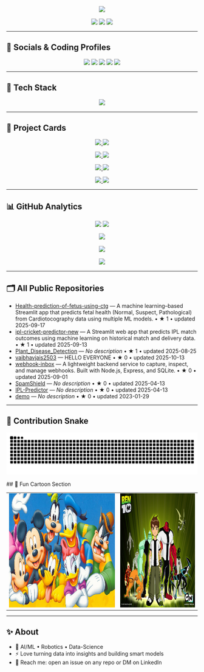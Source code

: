 <!-- Dark Themed Profile README for @vaibhavjais2503 -->
<p align="center">
  <img src="https://readme-typing-svg.demolab.com?font=Fira+Code&size=30&duration=2600&pause=900&center=true&vCenter=true&repeat=true&width=1000&lines=Hi%2C+I'm+Vaibhav+Jaiswal+%F0%9F%91%8B;AI%2FML+%26+Robotics+%7C+Frontend+Dev+%7C+CP+Enthusiast;I+build+clean+products+and+ship+fast+%F0%9F%9A%80" />
</p>

<p align="center">
  <a href="https://komarev.com/ghpvc/?username=vaibhavjais2503"><img src="https://komarev.com/ghpvc/?username=vaibhavjais2503&style=for-the-badge&color=blueviolet" /></a>
  <a href="https://github.com/vaibhavjais2503?tab=followers"><img src="https://img.shields.io/github/followers/vaibhavjais2503?style=for-the-badge&color=0b93f6" /></a>
  <a href="https://github.com/vaibhavjais2503?tab=stars"><img src="https://img.shields.io/github/stars/vaibhavjais2503?style=for-the-badge&color=ff69b4&affiliations=OWNER%2CCOLLABORATOR" /></a>
</p>

---

## 🔗 Socials & Coding Profiles
<p align="center">
  <a href="https://www.linkedin.com/in/vaibhav-jaiswal-61ab7a32a/"><img src="https://img.shields.io/badge/LinkedIn-0A66C2?logo=linkedin&logoColor=white&style=for-the-badge" /></a>
  <a href="https://www.codechef.com/users/yash_jais_0110"><img src="https://img.shields.io/badge/CodeChef-703C1E?logo=codechef&logoColor=white&style=for-the-badge" /></a>
  <a href="https://codeforces.com/profile/vaibhavjais_01"><img src="https://img.shields.io/badge/Codeforces-1F8ACB?logo=codeforces&logoColor=white&style=for-the-badge" /></a>
  <a href="https://leetcode.com/u/vaibhavjais_01/"><img src="https://img.shields.io/badge/LeetCode-000000?logo=leetcode&logoColor=white&style=for-the-badge" /></a>
  <a href="https://www.hackerrank.com/profile/vaibhavjaiswal28"><img src="https://img.shields.io/badge/HackerRank-2EC866?logo=hackerrank&logoColor=white&style=for-the-badge" /></a>
</p>

---

## 🧰 Tech Stack 
<p align="center">
  <img src="https://skillicons.dev/icons?i=py,cpp,js,ts,react,nodejs,express,next,tailwind,html,css,git,docker,linux,mongodb,mysql,postgres,redis,opencv,pytorch,tensorflow,sklearn,aws,gcp,vscode&perline=10" />
</p>

---

## 📌 Project Cards 
<!--AUTO-PIN-CARDS:START-->
<p align="center">
<a href="https://github.com/vaibhavjais2503/Health-prediction-of-fetus-using-ctg">
       <img src="https://github-readme-stats.vercel.app/api/pin/?username=vaibhavjais2503&repo=Health-prediction-of-fetus-using-ctg&theme=dark&hide_border=true" />
     </a>
<a href="https://github.com/vaibhavjais2503/ipl-cricket-predictor-new">
       <img src="https://github-readme-stats.vercel.app/api/pin/?username=vaibhavjais2503&repo=ipl-cricket-predictor-new&theme=dark&hide_border=true" />
     </a>
</p>
<p align="center">
<a href="https://github.com/vaibhavjais2503/Plant_Disease_Detection">
       <img src="https://github-readme-stats.vercel.app/api/pin/?username=vaibhavjais2503&repo=Plant_Disease_Detection&theme=dark&hide_border=true" />
     </a>
<a href="https://github.com/vaibhavjais2503/vaibhavjais2503">
       <img src="https://github-readme-stats.vercel.app/api/pin/?username=vaibhavjais2503&repo=vaibhavjais2503&theme=dark&hide_border=true" />
     </a>
</p>
<p align="center">
<a href="https://github.com/vaibhavjais2503/webhook-inbox">
       <img src="https://github-readme-stats.vercel.app/api/pin/?username=vaibhavjais2503&repo=webhook-inbox&theme=dark&hide_border=true" />
     </a>
<a href="https://github.com/vaibhavjais2503/SpamShield">
       <img src="https://github-readme-stats.vercel.app/api/pin/?username=vaibhavjais2503&repo=SpamShield&theme=dark&hide_border=true" />
     </a>
</p>
<p align="center">
<a href="https://github.com/vaibhavjais2503/IPL-Predictor">
       <img src="https://github-readme-stats.vercel.app/api/pin/?username=vaibhavjais2503&repo=IPL-Predictor&theme=dark&hide_border=true" />
     </a>
<a href="https://github.com/vaibhavjais2503/demo">
       <img src="https://github-readme-stats.vercel.app/api/pin/?username=vaibhavjais2503&repo=demo&theme=dark&hide_border=true" />
     </a>
</p>
<!--AUTO-PIN-CARDS:END-->

---

## 📊 GitHub Analytics 
<p align="center">
  <img height="170" src="https://github-readme-stats.vercel.app/api?username=vaibhavjais2503&show_icons=true&include_all_commits=true&count_private=true&theme=tokyonight&hide_border=true" />
  <img height="170" src="https://streak-stats.demolab.com?user=vaibhavjais2503&theme=tokyonight&hide_border=true" />
</p>
<p align="center">
  <img height="170" src="https://github-readme-stats.vercel.app/api/top-langs/?username=vaibhavjais2503&layout=compact&langs_count=10&theme=tokyonight&hide_border=true" />
</p>
<p align="center">
  <img src="https://github-profile-trophy.vercel.app/?username=vaibhavjais2503&theme=algolia&margin-w=8&margin-h=8" />
</p>
<p align="center">
  <img src="https://github-readme-activity-graph.vercel.app/graph?username=vaibhavjais2503&theme=tokyo-night&hide_border=true" />
</p>

---

## 🗂️ All Public Repositories 
<!--AUTO-REPO-LIST:START-->
- [Health-prediction-of-fetus-using-ctg](https://github.com/vaibhavjais2503/Health-prediction-of-fetus-using-ctg) — A machine learning–based Streamlit app that predicts fetal health (Normal, Suspect, Pathological) from Cardiotocography data using multiple ML models.  • ★ 1 • updated 2025-09-17
- [ipl-cricket-predictor-new](https://github.com/vaibhavjais2503/ipl-cricket-predictor-new) — A Streamlit web app that predicts IPL match outcomes using machine learning on historical match and delivery data.  • ★ 1 • updated 2025-09-13
- [Plant_Disease_Detection](https://github.com/vaibhavjais2503/Plant_Disease_Detection) — _No description_  • ★ 1 • updated 2025-08-25
- [vaibhavjais2503](https://github.com/vaibhavjais2503/vaibhavjais2503) — HELLO EVERYONE  • ★ 0 • updated 2025-10-13
- [webhook-inbox](https://github.com/vaibhavjais2503/webhook-inbox) — A lightweight backend service to capture, inspect, and manage webhooks. Built with Node.js, Express, and SQLite.  • ★ 0 • updated 2025-09-01
- [SpamShield](https://github.com/vaibhavjais2503/SpamShield) — _No description_  • ★ 0 • updated 2025-04-13
- [IPL-Predictor](https://github.com/vaibhavjais2503/IPL-Predictor) — _No description_  • ★ 0 • updated 2025-04-13
- [demo](https://github.com/vaibhavjais2503/demo) — _No description_  • ★ 0 • updated 2023-01-29
<!--AUTO-REPO-LIST:END-->

---

## 🌈 Contribution Snake 
<p align="center">
  <img alt="github-snake" src="https://raw.githubusercontent.com/vaibhavjais2503/vaibhavjais2503/output/github-snake-dark.svg" />
</p>
## 🎨 Fun Cartoon Section
<table>
  <tr>
    <td align="center">
      <img src="assets/cartoon1.jpg" height="300" alt="Cartoon1" />
    </td>
    <td align="center">
      <img src="assets/cartoon2.jpg" height="300" alt="Cartoon2" />
    </td>
  </tr>
</table>






---

## ✨ About
- 🔭 AI/ML • Robotics • Data-Science  
- ⚡ Love turning data into insights and building smart models
- 📨 Reach me: open an issue on any repo or DM on LinkedIn
